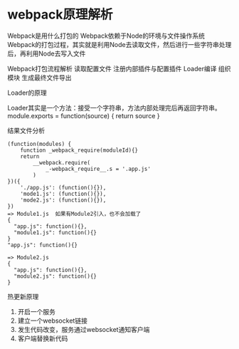 # webpack原理解析

Webpack是用什么打包的
Webpack依赖于Node的环境与文件操作系统
Webpack的打包过程，其实就是利用Node去读取文件，然后进行一些字符串处理后，再利用Node去写入文件

Webpack打包流程解析
读取配置文件
注册内部插件与配置插件
Loader编译
组织模块
生成最终文件导出

Loader的原理

Loader其实是一个方法：接受一个字符串，方法内部处理完后再返回字符串。
module.exports = function(source) {
	return source
}

结果文件分析

```
(function(modules) {
	function _webpack_require(moduleId){}
	return 
		__webpack.require(
			_-webpack_require__.s = '.app.js'
		)
})({
	'./app.js': (function(){}),
	'mode1.js': (function(){}),
	'mode2.js': (function(){}),
})
=> Module1.js  如果有Module2引入，也不会加载了
{
  "app.js": function(){},
  "module1.js": function(){}
}
"app.js": function(){}

=> Module2.js
{
  "app.js": function(){},
  "module2.js": function(){}
}
```

  
热更新原理

1. 开启一个服务
2. 建立一个websocket链接
3. 发生代码改变，服务通过websocket通知客户端
4. 客户端替换新代码

